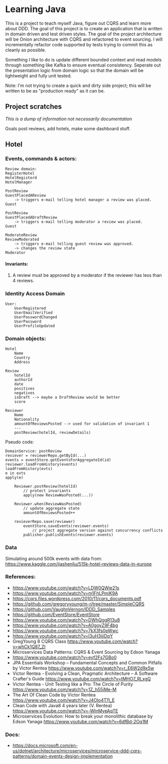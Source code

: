 # Learning Java 

This is a project to teach myself Java, figure out CQRS and learn more about DDD. The goal of this project is to create an application 
that is written in domain driven and test driven styles. The goal of the project architecture will be Onion architecture with CQRS and refactored to event sourcing. I will incrementally refactor code supported by tests trying to commit this as cleanly as possible.

Something I like to do is update different bounded context and read models through something like Kafka to ensure eventual consistency. Seperate out the presentation logic from domain logic so that the domain will be lightweight and fully unit tested.  

Note: I'm not trying to create a quick and dirty side project; this will be written to be as "production ready" as it can be.



## Project scratches

_This is a dump of information not necessarily documentation_ 

Goals post reviews, add hotels, make some dashboard stuff.

## Hotel




### Events, commands & actors:

    Review domain:
    RegisterHotel
    HotelRegisterd
    HotelManager

    PostReview
    GuestPlacedAReview
        -> triggers e-mail telling hotel manager a review was placed.
    Guest

    PostReview
    GuestPlacedADraftReview
        -> triggers e-mail telling moderator a review was placed.
    Guest

    ModerateReview
    ReviewModerated
        -> triggers e-mail telling guest review was approved.
        -> changes the review state
    Moderator

#### Invariants:
1. A review must be approved by a moderator if the reviewer has less than 4 reviews.

### Identity Access Domain

    User:
        UserRegistered
        UserEmailVerified
        UserPasswordChanged
        UserPassword
        UserProfileUpdated

### Domain objects:

    Hotel
        Name
        Country
        Address
    
    Review
        hotelId
        authorId
        date
        positives
        negatives
        isDraft --> maybe a DraftReview would be better
        score
    
    Reviewer
        Name
        Nationality
        amountOfReviewsPosted --> used for validation of invariant 1
        ---
        postReview(hotelId, reviewDetails)


Pseudo code:
    
    DomainService: postReview
    reviever = reviewerRepo.getById(...)
    events = eventStore.getEventsForAggregateId(id)
    reviewer.loadFromHistory(events)
    loadFromHistory(evts)
    e in evts
    apply(e)

        Reviewer.postReview(hotelId)
            // protect invariants
            apply(new ReviewWasPosted(...))
    
        Reviewer.when(ReviewWasPosted)
            // update aggregate state
            amountOfReviewsPosted++
    
        revieverRepo.save(reviewer)
            eventStore.saveEvents(reviewer.events)
                // project aggregate version against concurrency conflicts
            publisher.publishEvents(reviewer.events)

### Data

Simulating around 500k events with data from:
https://www.kaggle.com/jiashenliu/515k-hotel-reviews-data-in-europe

### References:

- https://www.youtube.com/watch?v=LDW0QWie21s
- https://www.youtube.com/watch?v=m1FhLPmiK9A
- https://cqrs.files.wordpress.com/2010/11/cqrs_documents.pdf
- https://github.com/gregoryyoung/m-r/tree/master/SimpleCQRS
- https://github.com/VaughnVernon/IDDD_Samples
- https://github.com/EventStore/EventStore
- https://www.youtube.com/watch?v=DWhQggR13u8
- https://www.youtube.com/watch?v=A0goyZ9F4bg
- https://www.youtube.com/watch?v=7kX3fs0pWwc
- https://www.youtube.com/watch?v=I3uH3iiiDqY
- GregYoung 8 CQRS Class https://www.youtube.com/watch?v=whCk1Q87_ZI
- Microservices Data Patterns: CQRS & Event Sourcing by Edson Yanaga
- https://www.youtube.com/watch?v=eyf2Fs7GBo0
- JPA Essentials Workshop – Fundamental Concepts and Common Pitfalls by Victor Rentea
  https://www.youtube.com/watch?v=r_E6W2d9x5w
- Victor Rentea - Evolving a Clean, Pragmatic Architecture – A Software Crafter's Guide
  https://www.youtube.com/watch?v=tMHO7_RLxgQ
- Victor Rentea - Unit Testing like a Pro: The Circle of Purity
  https://www.youtube.com/watch?v=1Z_h55jMe-M
- The Art Of Clean Code by Victor Rentea
  https://www.youtube.com/watch?v=J4OIo4T7I_E
- Clean Code with Java8 4 years later (V. Rentea)
  https://www.youtube.com/watch?v=-WInMyeAqTE
- Microservices Evolution: How to break your monolithic database by Edson Yanaga https://www.youtube.com/watch?v=6dfBd-2Oq1M

### Docs:

- https://docs.microsoft.com/en-us/dotnet/architecture/microservices/microservice-ddd-cqrs-patterns/domain-events-design-implementation

